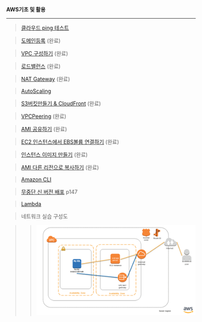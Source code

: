 **AWS기초 및 활용** 
*****

>[클라우드 ping 테스트](https://www.cloudping.info)

>[도메인등록](https://github.com/dockerdongjin/aws-network-examples/tree/master/case1) (완료)

>[VPC 구성하기](https://github.com/dockerdongjin/aws-network-examples/tree/master/case2) (완료)

>[로드밸런스](https://github.com/dockerdongjin/aws-network-examples/tree/master/case3)   (완료)

>[NAT Gateway](https://github.com/dockerdongjin/aws-network-examples/tree/master/case4) (완료)

>[AutoScaling](https://github.com/dockerdongjin/aws-network-examples/tree/master/case5)

>[S3버킷만들기 & CloudFront](https://github.com/dockerdongjin/aws-network-examples/tree/master/case6) (완료)

>[VPCPeering](https://github.com/dockerdongjin/aws-network-examples/tree/master/case7) (완료)

>[AMI 공유하기](https://github.com/dockerdongjin/aws-network-examples/tree/master/case8) (완료)

>[EC2 인스턴스에서 EBS볼륨 연결하기](https://github.com/dockerdongjin/aws-network-examples/tree/master/case9) (완료)

> [인스턴스 이미지 만들기](https://github.com/dockerdongjin/aws-network-examples/tree/master/case10) (완료)

> [AMI 다른 리전으로 복사하기](https://github.com/dockerdongjin/aws-network-examples/tree/master/case11) (완료)

> [Amazon CLI](https://github.com/dockerdongjin/aws-network-examples/tree/master/case12)

> [무중단 신 버전 배포](https://github.com/dockerdongjin/aws-network-examples/tree/master/case13) p147

> [Lambda](https://github.com/dockerdongjin/aws-network-examples/tree/master/case14)


> 네트워크 실습 구성도

>> ![구성](https://github.com/dockerdongjin/aws-network-examples/blob/master/img/aws-networkimg.png)
